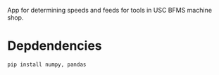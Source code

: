 App for determining speeds and feeds for tools in USC BFMS machine shop.

# Depdendencies
```
pip install numpy, pandas
```

